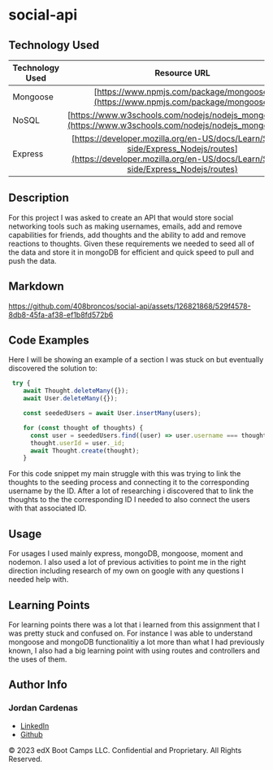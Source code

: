 # social-api

## Technology Used 

| Technology Used         | Resource URL           | 
| ------------- |:-------------:| 
| Mongoose   | [https://www.npmjs.com/package/mongoose](https://www.npmjs.com/package/mongoose)  
|  NoSQL     | [https://www.w3schools.com/nodejs/nodejs_mongodb.asp](https://www.w3schools.com/nodejs/nodejs_mongodb.asp) 
| Express    | [https://developer.mozilla.org/en-US/docs/Learn/Server-side/Express_Nodejs/routes](https://developer.mozilla.org/en-US/docs/Learn/Server-side/Express_Nodejs/routes) 


## Description 

For this project I was asked to create an API that would store social networking tools such as making usernames, emails, add and remove capabilities for friends, add thoughts and the ability to add and remove reactions to thoughts. Given these requirements we needed to seed all of the data and store it in mongoDB for efficient and quick speed to pull and push the data.

## Markdown





https://github.com/408broncos/social-api/assets/126821868/529f4578-8db8-45fa-af38-ef1b8fd572b6



## Code Examples

Here I will be showing an example of a section I was stuck on but eventually discovered the solution to:


```js
 try {
    await Thought.deleteMany({});
    await User.deleteMany({});

    const seededUsers = await User.insertMany(users);

    for (const thought of thoughts) {
      const user = seededUsers.find((user) => user.username === thought.username);
      thought.userId = user._id;
      await Thought.create(thought);
    }
```

For this code snippet my main struggle with this was trying to link the thoughts to the seeding process and connecting it to the corresponding username by the ID. After a lot of researching i discovered that to link the thoughts to the the corresponding ID I needed to also connect the users with that associated ID.

## Usage 

For usages I used mainly express, mongoDB, mongoose, moment and nodemon. I also used a lot of previous activities to point me in the right direction including research of my own on google with any questions I needed help with.


## Learning Points 

For learning points there was a lot that i learned from this assignment that I was pretty stuck and confused on. For instance I was able to understand mongoose and mongoDB functionalitiy a lot more than what I had previously known, I also had a big learning point with using routes and controllers and the uses of them.

## Author Info

### Jordan Cardenas 
* [LinkedIn](https://www.linkedin.com/in/jordan-cardenas-87a58520b/)
* [Github](https://github.com/408broncos)

© 2023 edX Boot Camps LLC. Confidential and Proprietary. All Rights Reserved.
